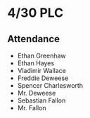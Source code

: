 # 4/30 PLC
## Attendance
 - Ethan Greenhaw
 - Ethan Hayes
 - Vladimir Wallace
 - Freddie Deweese
 - Spencer Charlesworth
 - Mr. Deweese
 - Sebastian Fallon
 - Mr. Fallon
 
<!--stackedit_data:
eyJoaXN0b3J5IjpbLTEzNDU3MTIwOF19
-->